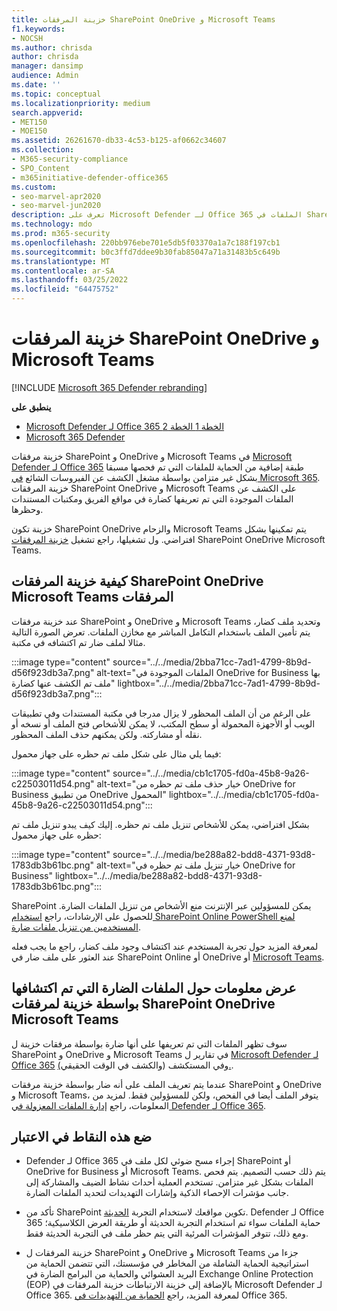 ```yaml
---
title: خزينة المرفقات SharePoint OneDrive و Microsoft Teams
f1.keywords:
- NOCSH
ms.author: chrisda
author: chrisda
manager: dansimp
audience: Admin
ms.date: ''
ms.topic: conceptual
ms.localizationpriority: medium
search.appverid:
- MET150
- MOE150
ms.assetid: 26261670-db33-4c53-b125-af0662c34607
ms.collection:
- M365-security-compliance
- SPO_Content
- m365initiative-defender-office365
ms.custom:
- seo-marvel-apr2020
- seo-marvel-jun2020
description: تعرف على Microsoft Defender لـ Office 365 الملفات في SharePoint عبر OneDrive for Business و Microsoft Teams.
ms.technology: mdo
ms.prod: m365-security
ms.openlocfilehash: 220bb976ebe701e5db5f03370a1a7c188f197cb1
ms.sourcegitcommit: b0c3ffd7ddee9b30fab85047a71a31483b5c649b
ms.translationtype: MT
ms.contentlocale: ar-SA
ms.lasthandoff: 03/25/2022
ms.locfileid: "64475752"
---
```

# <a name="safe-attachments-for-sharepoint-onedrive-and-microsoft-teams"></a>خزينة المرفقات SharePoint OneDrive و Microsoft Teams

[!INCLUDE [Microsoft 365 Defender rebranding](../includes/microsoft-defender-for-office.md)]

**ينطبق على**
- [Microsoft Defender لـ Office 365 الخطة 1 الخطة 2](defender-for-office-365.md)
- [Microsoft 365 Defender](../defender/microsoft-365-defender.md)

خزينة مرفقات SharePoint و OneDrive و Microsoft Teams في [Microsoft Defender لـ Office 365](whats-new-in-defender-for-office-365.md) طبقة إضافية من الحماية للملفات التي تم فحصها مسبقا بشكل غير متزامن بواسطة مشغل الكشف عن الفيروسات الشائع [في Microsoft 365](virus-detection-in-spo.md). خزينة المرفقات SharePoint OneDrive و Microsoft Teams على الكشف عن الملفات الموجودة التي تم تعريفها كضارة في مواقع الفريق ومكتبات المستندات وحظرها.

خزينة تكون SharePoint OneDrive والزحام Microsoft Teams يتم تمكينها بشكل افتراضي. ول تشغيلها، راجع تشغيل [خزينة المرفقات](turn-on-mdo-for-spo-odb-and-teams.md) SharePoint OneDrive Microsoft Teams.

## <a name="how-safe-attachments-for-sharepoint-onedrive-and-microsoft-teams-works"></a>كيفية خزينة المرفقات SharePoint OneDrive Microsoft Teams المرفقات

عند خزينة مرفقات SharePoint و OneDrive و Microsoft Teams وتحديد ملف كضار، يتم تأمين الملف باستخدام التكامل المباشر مع مخازن الملفات. تعرض الصورة التالية مثالا لملف ضار تم اكتشافه في مكتبة.

:::image type="content" source="../../media/2bba71cc-7ad1-4799-8b9d-d56f923db3a7.png" alt-text="الملفات الموجودة في OneDrive for Business بها ملف تم الكشف عنها كضارة" lightbox="../../media/2bba71cc-7ad1-4799-8b9d-d56f923db3a7.png":::

على الرغم من أن الملف المحظور لا يزال مدرجا في مكتبة المستندات وفي تطبيقات الويب أو الأجهزة المحمولة أو سطح المكتب، لا يمكن للأشخاص فتح الملف أو نسخه أو نقله أو مشاركته. ولكن يمكنهم حذف الملف المحظور.

فيما يلي مثال على شكل ملف تم حظره على جهاز محمول:

:::image type="content" source="../../media/cb1c1705-fd0a-45b8-9a26-c22503011d54.png" alt-text="خيار حذف ملف تم حظره من OneDrive for Business من تطبيق OneDrive المحمول" lightbox="../../media/cb1c1705-fd0a-45b8-9a26-c22503011d54.png":::

بشكل افتراضي، يمكن للأشخاص تنزيل ملف تم حظره. إليك كيف يبدو تنزيل ملف تم حظره على جهاز محمول:

:::image type="content" source="../../media/be288a82-bdd8-4371-93d8-1783db3b61bc.png" alt-text="خيار تنزيل ملف تم حظره في OneDrive for Business" lightbox="../../media/be288a82-bdd8-4371-93d8-1783db3b61bc.png":::

SharePoint يمكن للمسؤولين عبر الإنترنت منع الأشخاص من تنزيل الملفات الضارة. للحصول على الإرشادات، راجع [استخدام SharePoint Online PowerShell لمنع المستخدمين من تنزيل ملفات ضارة](turn-on-mdo-for-spo-odb-and-teams.md#step-2-recommended-use-sharepoint-online-powershell-to-prevent-users-from-downloading-malicious-files).

لمعرفة المزيد حول تجربة المستخدم عند اكتشاف وجود ملف كضار، راجع ما يجب فعله عند العثور على ملف ضار في SharePoint Online أو OneDrive أو [Microsoft Teams](https://support.microsoft.com/office/01e902ad-a903-4e0f-b093-1e1ac0c37ad2).

## <a name="view-information-about-malicious-files-detected-by-safe-attachments-for-sharepoint-onedrive-and-microsoft-teams"></a>عرض معلومات حول الملفات الضارة التي تم اكتشافها بواسطة خزينة لمرفقات SharePoint OneDrive Microsoft Teams

سوف تظهر الملفات التي تم تعريفها على أنها ضارة بواسطة مرفقات خزينة ل SharePoint و OneDrive و Microsoft Teams في تقارير ل [Microsoft Defender لـ Office 365](view-reports-for-mdo.md) وفي المستكشف (والكشف في الوقت الحقيقي[).](threat-explorer.md).

عندما يتم تعريف الملف على أنه ضار بواسطة خزينة مرفقات SharePoint و OneDrive و Microsoft Teams، يتوفر الملف أيضا في الفحص، ولكن للمسؤولين فقط. لمزيد من المعلومات، راجع [إدارة الملفات المعزولة في Defender لـ Office 365](manage-quarantined-messages-and-files.md#use-the-microsoft-365-defender-portal-to-manage-quarantined-files-in-defender-for-office-365).

## <a name="keep-these-points-in-mind"></a>ضع هذه النقاط في الاعتبار

- Defender لـ Office 365 إجراء مسح ضوئي لكل ملف في SharePoint أو OneDrive for Business أو Microsoft Teams. يتم ذلك حسب التصميم. يتم فحص الملفات بشكل غير متزامن. تستخدم العملية أحداث نشاط الضيف والمشاركة إلى جانب مؤشرات الإحصاء الذكية وإشارات التهديدات لتحديد الملفات الضارة.

- تأكد من SharePoint تكوين مواقعك لاستخدام التجربة [الحديثة](/sharepoint/guide-to-sharepoint-modern-experience). Defender لـ Office 365 حماية الملفات سواء تم استخدام التجربة الحديثة أو طريقة العرض الكلاسيكية؛ ومع ذلك، تتوفر المؤشرات المرئية التي يتم حظر ملف في التجربة الحديثة فقط.

- خزينة المرفقات ل SharePoint و OneDrive و Microsoft Teams جزءا من استراتيجية الحماية الشاملة من المخاطر في مؤسستك، التي تتضمن الحماية من البريد العشوائي والحماية من البرامج الضارة في Exchange Online Protection (EOP) بالإضافة إلى خزينة الارتباطات خزينة المرفقات في Microsoft Defender لـ Office 365. لمعرفة المزيد، راجع [الحماية من التهديدات في](protect-against-threats.md) Office 365.
